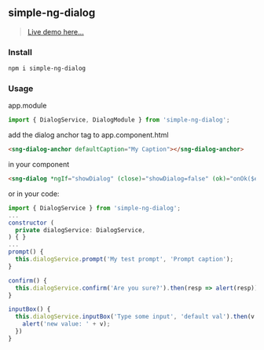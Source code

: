 ## simple-ng-dialog

> [Live demo here...](https://sclarke500.github.io/simple-ng-widgets-demo)

### Install

```bash
npm i simple-ng-dialog
```

### Usage
app.module
```javascript
import { DialogService, DialogModule } from 'simple-ng-dialog';
```

add the dialog anchor tag to app.component.html
```html
<sng-dialog-anchor defaultCaption="My Caption"></sng-dialog-anchor>
```

in your component
```html
<sng-dialog *ngIf="showDialog" (close)="showDialog=false" (ok)="onOk($event)">Dialog 1 content</sng-dialog>
```

or in your code:
```javascript
import { DialogService } from 'simple-ng-dialog';
...
constructor (
  private dialogService: DialogService,
) { }
...
prompt() {
  this.dialogService.prompt('My test prompt', 'Prompt caption');
}

confirm() {
  this.dialogService.confirm('Are you sure?').then(resp => alert(resp));
}

inputBox() {
  this.dialogService.inputBox('Type some input', 'default val').then(v => {
    alert('new value: ' + v);
  })
}
```

